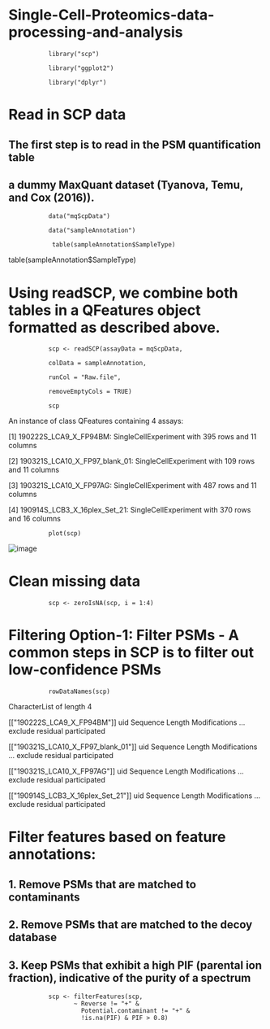 # Single-Cell-Proteomics-data-processing-and-analysis

               
               library("scp")
               
               library("ggplot2")

               library("dplyr")


# Read in SCP data

## The first step is to read in the PSM quantification table  

## a dummy MaxQuant dataset (Tyanova, Temu, and Cox (2016)).
               
               data("mqScpData")

               data("sampleAnnotation")

                table(sampleAnnotation$SampleType)



table(sampleAnnotation$SampleType)

# Using readSCP, we combine both tables in a QFeatures object formatted as described above.


               scp <- readSCP(assayData = mqScpData,
               
               colData = sampleAnnotation,
               
               runCol = "Raw.file",
               
               removeEmptyCols = TRUE)

               scp


An instance of class QFeatures containing 4 assays:
 
 [1] 190222S_LCA9_X_FP94BM: SingleCellExperiment with 395 rows and 11 columns 
 
 [2] 190321S_LCA10_X_FP97_blank_01: SingleCellExperiment with 109 rows and 11 columns 
 
 [3] 190321S_LCA10_X_FP97AG: SingleCellExperiment with 487 rows and 11 columns 
 
 [4] 190914S_LCB3_X_16plex_Set_21: SingleCellExperiment with 370 rows and 16 columns 

                
               plot(scp)

  ![image](https://github.com/user-attachments/assets/ecfa0b0b-2f8c-486c-9e87-5091fd0b0268)

  # Clean missing data

               scp <- zeroIsNA(scp, i = 1:4)


 # Filtering Option-1: Filter PSMs - A common steps in SCP is to filter out low-confidence PSMs

               
               rowDataNames(scp)
               
CharacterList of length 4

[["190222S_LCA9_X_FP94BM"]] uid Sequence Length Modifications ... exclude residual participated

[["190321S_LCA10_X_FP97_blank_01"]] uid Sequence Length Modifications ... exclude residual participated

[["190321S_LCA10_X_FP97AG"]] uid Sequence Length Modifications ... exclude residual participated

[["190914S_LCB3_X_16plex_Set_21"]] uid Sequence Length Modifications ... exclude residual participated

# Filter features based on feature annotations:

## 1. Remove PSMs that are matched to contaminants

## 2. Remove PSMs that are matched to the decoy database

## 3. Keep PSMs that exhibit a high PIF (parental ion fraction), indicative of the purity of a spectrum


               
               scp <- filterFeatures(scp,
                      ~ Reverse != "+" &
                        Potential.contaminant != "+" &
                        !is.na(PIF) & PIF > 0.8)


